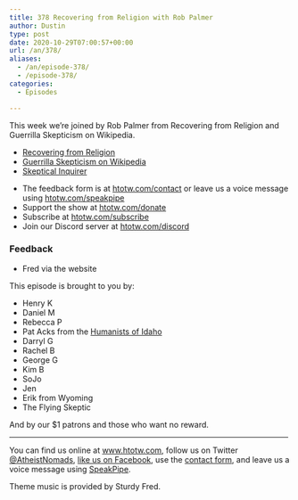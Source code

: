 ```yaml
---
title: 378 Recovering from Religion with Rob Palmer
author: Dustin
type: post
date: 2020-10-29T07:00:57+00:00
url: /an/378/
aliases:
  - /an/episode-378/
  - /episode-378/
categories:
  - Episodes

---
```

<div id="buzzsprout-player-10552731"></div><script src="https://www.buzzsprout.com/1983601/10552731-378-recovering-from-religion-with-rob-palmer.js?container_id=buzzsprout-player-10552731&player=small" type="text/javascript" charset="utf-8"></script>

This week we’re joined by Rob Palmer from Recovering from Religion and Guerrilla Skepticism on Wikipedia.

  * [Recovering from Religion][1]
  * [Guerrilla Skepticism on Wikipedia][2]
  * [Skeptical Inquirer][3]

<!--more-->

 * The feedback form is at [htotw.com/contact](https://htotw.com/contact) or leave us a voice message using <a href="https://htotw.com/speakpipe" target="_blank" rel="noopener noreferrer">htotw.com/speakpipe</a>
 * Support the show at <a href="https://htotw.com/donate" target="_blank" rel="payment noopener noreferrer">htotw.com/donate</a>
 * Subscribe at <a href="https://htotw.com/subscribe" target="_blank" rel="noopener noreferrer">htotw.com/subscribe</a>
 * Join our Discord server at <a href="https://htotw.com/discord" target="_blank" rel="noopener noreferrer">htotw.com/discord</a>

### Feedback

  * Fred via the website

This episode is brought to you by:

  * Henry K
  * Daniel M
  * Rebecca P
  * Pat Acks from the <a href="https://www.humanistsofidaho.org" target="_blank" rel="noopener noreferrer">Humanists of Idaho</a>
  * Darryl G
  * Rachel B
  * George G
  * Kim B
  * SoJo
  * Jen
  * Erik from Wyoming
  * The Flying Skeptic

And by our $1 patrons and those who want no reward.

<hr width="500" />

You can find us online at <a href="https://www.htotw.com/" target="_blank" rel="noopener noreferrer">www.htotw.com</a>, follow us on Twitter <a href="https://htotw.com/twitter" target="_blank" rel="noopener noreferrer">@AtheistNomads</a>, <a href="https://htotw.com/facebook" target="_blank" rel="noopener noreferrer">like us on Facebook</a>, use the [contact form](https://htotw.com/contact), and leave us a voice message using <a href="https://htotw.com/speakpipe" target="_blank" rel="noopener noreferrer">SpeakPipe</a>.

Theme music is provided by Sturdy Fred.

 [1]: https://www.recoveringfromreligion.org/
 [2]: https://abouttimeproject.wordpress.com/guerrilla-skepticism-on-wikipedia/
 [3]: https://skepticalinquirer.org/